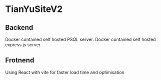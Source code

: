 # TianYuSiteV2
 
## Backend
Docker contained self hosted PSQL server.
Docker contained self hosted express.js server.


## Frotnend
Using React with vite for faster load time and optimisation




